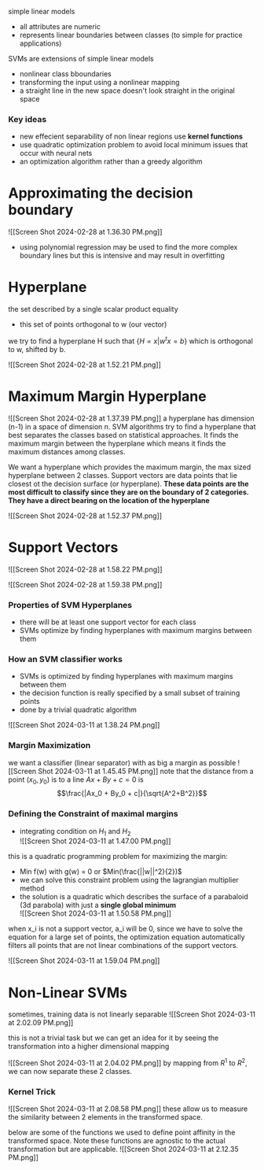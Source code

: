 simple linear models 
- all attributes are numeric
- represents linear boundaries between classes (to simple for practice applications)

SVMs are extensions of simple linear models
- nonlinear class bboundaries
- transforming the input using a nonlinear mapping
- a straight line in the new space doesn't look straight in the original space 

### Key ideas
- new effecient separability of non linear regions use **kernel functions**
- use quadratic optimization problem to avoid local minimum issues that occur with neural nets 
- an optimization algorithm rather than a greedy algorithm 
# Approximating the decision boundary 
![[Screen Shot 2024-02-28 at 1.36.30 PM.png]]
- using polynomial regression may be used to find the more complex boundary lines but this is intensive and may result in overfitting 

# Hyperplane
the set described by a single scalar product equality 
- this set of points orthogonal to w (our vector)

we try to find a hyperplane H such that $\{H= x|w^tx=b\}$
which is orthogonal to w, shifted by b. 

![[Screen Shot 2024-02-28 at 1.52.21 PM.png]]
# Maximum Margin Hyperplane 

![[Screen Shot 2024-02-28 at 1.37.39 PM.png]]
a hyperplane has dimension (n-1) in a space of dimension n. SVM algorithms try to find a hyperplane that best separates the classes based on statistical approaches. It finds the maximum margin between the hyperplane which means it finds the maximum distances among classes. 

We want a hyperplane which provides the maximum margin, the max sized hyperplane between 2 classes. Support vectors are data points that lie closest ot the decision surface (or hyperplane). **These data points are the most difficult to classify since they are on the boundary of 2 categories. They have a direct bearing on the location of the hyperplane** 

![[Screen Shot 2024-02-28 at 1.52.37 PM.png]]

# Support Vectors 
![[Screen Shot 2024-02-28 at 1.58.22 PM.png]]

![[Screen Shot 2024-02-28 at 1.59.38 PM.png]]

### Properties of SVM Hyperplanes 
- there will be at least one support vector for each class
- SVMs optimize by finding hyperplanes with maximum margins between them

### How an SVM classifier works 
- SVMs is optimized by finding hyperplanes with maximum margins between them 
- the decision function is really specified by a small subset of training points 
- done by a trivial quadratic algorithm

![[Screen Shot 2024-03-11 at 1.38.24 PM.png]]

### Margin Maximization 
we want a classifier (linear separator) with as big a margin as possible 
![[Screen Shot 2024-03-11 at 1.45.45 PM.png]]
note that the distance from a point ($x_0, y_0$) is to a line $Ax+By+c=0$ is 
$$\frac{|Ax_0 + By_0 + c|}{\sqrt{A^2+B^2}}$$

### Defining the Constraint of maximal margins 
- integrating condition on $H_1$  and $H_2$  
![[Screen Shot 2024-03-11 at 1.47.00 PM.png]]

this is a quadratic programming problem for maximizing the margin:
- Min f(w) with g(w) = 0 or $Min(\frac{||w||^2}{2})$ 
- we can solve this constraint problem using the lagrangian multiplier method 
- the solution is a quadratic which describes the surface of a parabaloid (3d parabola) with just a **single global minimum**  
![[Screen Shot 2024-03-11 at 1.50.58 PM.png]]

when x_i is not a support vector, a_i will be 0, since we have to solve the equation for a large set of points, the optimization equation automatically filters all points that are not linear combinations of the support vectors.

![[Screen Shot 2024-03-11 at 1.59.04 PM.png]]

# Non-Linear SVMs 
sometimes, training data is not linearly separable 
![[Screen Shot 2024-03-11 at 2.02.09 PM.png]]

this is not a trivial task but we can get an idea for it by seeing the transformation into a higher dimensional mapping 

![[Screen Shot 2024-03-11 at 2.04.02 PM.png]]
by mapping from $R^1$ to $R^2$, we can now separate these 2 classes. 
### Kernel Trick 
![[Screen Shot 2024-03-11 at 2.08.58 PM.png]]
these allow us to measure the similarity between 2 elements in the transformed space. 

below are some of the functions we used to define point affinity in the transformed space. Note these functions are agnostic to the actual transformation but are applicable. 
![[Screen Shot 2024-03-11 at 2.12.35 PM.png]]

